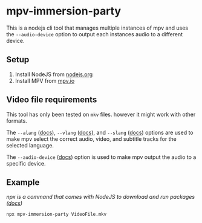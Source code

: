 # mpv-immersion-party

This is a nodejs cli tool that manages multiple instances of mpv and uses the `--audio-device` option to output each instances audio to a different device.

## Setup

1. Install NodeJS from [nodejs.org](https://nodejs.org/en/download/)
2. Install MPV from [mpv.io](https://mpv.io/installation/)

## Video file requirements

This tool has only been tested on `mkv` files. however it might work with other formats.

The `--alang` ([docs](https://mpv.io/manual/stable/#options-alang)), `--vlang` ([docs](https://mpv.io/manual/stable/#options-vlang)), and `--slang` ([docs](https://mpv.io/manual/stable/#options-slang)) options are used to make mpv select the correct audio, video, and subtitle tracks for the selected language.

The `--audio-device` ([docs](https://mpv.io/manual/stable/#options-audio-device)) option is used to make mpv output the audio to a specific device.

## Example

_npx is a command that comes with NodeJS to download and run packages ([docs](https://docs.npmjs.com/cli/v7/commands/npx))_

```bash
npx mpv-immersion-party VideoFile.mkv
```
